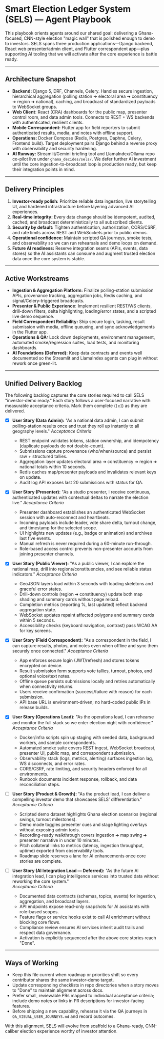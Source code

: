 # Smart Election Ledger System (SELS) — Agent Playbook

This playbook orients agents around our shared goal: delivering a Ghana-focused, CNN-style election "magic wall" that is polished enough to demo to investors. SELS spans three production applications—Django backend, React web presenter/admin client, and Flutter correspondent app—plus supporting AI tooling that we will activate after the core experience is battle ready.

---

## Architecture Snapshot
- **Backend:** Django 5, DRF, Channels, Celery. Handles secure ingestion, hierarchical aggregation (polling station ➜ electoral area ➜ constituency ➜ region ➜ national), caching, and broadcast of standardized payloads to WebSocket groups.
- **Web Client:** React (CRA) dashboards for the public map, presenter control room, and data admin tools. Connects to REST + WS backends with authenticated, resilient clients.
- **Mobile Correspondent:** Flutter app for field reporters to submit authenticated results, media, and notes with offline support.
- **Operations:** Docker Compose (Redis, Postgres, Daphne, Celery, Frontend build). Target deployment pairs Django behind a reverse proxy with observability and security hardening.
- **AI Runway:** Streamlit/Gemini briefing tool and LlamaIndex/Ollama repo co-pilot live under `ghana_decides/sels/`. We defer further AI investment until the core ingestion-to-broadcast loop is production ready, but keep their integration points in mind.

---

## Delivery Principles
1. **Investor-ready polish:** Prioritize reliable data ingestion, live storytelling UI, and hardened infrastructure before layering advanced AI experiences.
2. **Real-time integrity:** Every data change should be idempotent, audited, cached, and broadcast deterministically to all subscribed clients.
3. **Security by default:** Tighten authentication, authorization, CORS/CSRF, and rate limits across REST and WebSockets prior to public demos.
4. **Operational confidence:** Maintain scripted QA journeys, smoke tests, and observability so we can run rehearsals and demo loops on demand.
5. **Future AI readiness:** Reserve integration seams (APIs, events, data stores) so the AI assistants can consume and augment trusted election data once the core system is stable.

---

## Active Workstreams
- **Ingestion & Aggregation Platform:** Finalize polling-station submission APIs, provenance tracking, aggregation jobs, Redis caching, and signal/Celery-triggered broadcasts.
- **Presenter & Public Experience:** Implement resilient REST/WS clients, drill-down filters, delta highlighting, loading/error states, and a scripted live demo sequence.
- **Field Correspondent Reliability:** Ship secure login, tasking, result submission with media, offline queueing, and sync acknowledgements in the Flutter app.
- **Operations & QA:** Lock down deployments, environment management, automated smoke/regression suites, load tests, and monitoring dashboards.
- **AI Foundations (Deferred):** Keep data contracts and events well documented so the Streamlit and LlamaIndex agents can plug in without rework once green-lit.

---

## Unified Delivery Backlog
The following backlog captures the core stories required to call SELS "investor-demo ready." Each story follows a user-focused narrative with measurable acceptance criteria. Mark them complete (`[x]`) as they are delivered.

- [x] **User Story (Data Admin):** "As a national data admin, I can submit polling-station results once and trust they roll up instantly to all geography levels."
  *Acceptance Criteria*  
  - REST endpoint validates tokens, station ownership, and idempotency (duplicate payloads do not double-count).  
  - Submissions capture provenance (who/when/source) and persist raw + structured tallies.  
  - Aggregation layer updates electoral area ➜ constituency ➜ region ➜ national totals within 10 seconds.  
  - Redis caches map/presenter payloads and invalidates relevant keys on update.  
  - Audit log API exposes last 20 submissions with status for QA.

- [x] **User Story (Presenter):** "As a studio presenter, I receive continuous, authenticated updates with contextual deltas to narrate the election live."
  *Acceptance Criteria*  
  - Presenter dashboard establishes an authenticated WebSocket session with auto-reconnect and heartbeats.  
  - Incoming payloads include leader, vote share delta, turnout change, and timestamp for the selected scope.  
  - UI highlights new updates (e.g., badge or animation) and archives last five events.  
  - Manual refresh is never required during a 60-minute run-through.  
  - Role-based access control prevents non-presenter accounts from joining presenter channels.

- [x] **User Story (Public Viewer):** "As a public viewer, I can explore the national map, drill into regions/constituencies, and see reliable status indicators."
  *Acceptance Criteria*  
  - GeoJSON layers load within 3 seconds with loading skeletons and graceful error states.  
  - Drill-down controls (region ➜ constituency) update both map shading and summary cards without page reload.  
  - Completion metrics (reporting %, last updated) reflect backend aggregation state.  
  - WebSocket updates repaint affected polygons and summary cards within 5 seconds.  
  - Accessibility checks (keyboard navigation, contrast) pass WCAG AA for key screens.

- [x] **User Story (Field Correspondent):** "As a correspondent in the field, I can capture results, photos, and notes even when offline and sync them securely once connected."
  *Acceptance Criteria*  
  - App enforces secure login (JWT/refresh) and stores tokens encrypted on device.  
  - Result submission form supports vote tallies, turnout, photos, and optional voice/text notes.  
  - Offline queue persists submissions locally and retries automatically when connectivity returns.  
  - Users receive confirmation (success/failure with reason) for each submission.  
  - API base URL is environment-driven; no hard-coded public IPs in release builds.

- [x] **User Story (Operations Lead):** "As the operations lead, I can rehearse and monitor the full stack so we enter election night with confidence."
  *Acceptance Criteria*  
  - Docker/infra scripts spin up staging with seeded data, background workers, and sample correspondents.  
  - Automated smoke suite covers REST ingest, WebSocket broadcast, presenter UI, public map, and correspondent submission.  
  - Observability stack (logs, metrics, alerting) surfaces ingestion lag, WS disconnects, and error rates.  
  - CORS/CSRF, rate limiting, and security headers enforced for all environments.  
  - Runbook documents incident response, rollback, and data reconciliation steps.

- [ ] **User Story (Product & Growth):** "As the product lead, I can deliver a compelling investor demo that showcases SELS’ differentiation."  
  *Acceptance Criteria*  
  - Scripted demo dataset highlights Ghana election scenarios (regional swings, turnout milestones).  
  - Demo mode toggles presenter cues and stage lighting overlays without exposing admin tools.  
  - Recording-ready walkthrough covers ingestion ➜ map swing ➜ presenter narrative in under 10 minutes.  
  - Pitch collateral links to metrics (latency, ingestion throughput, uptime) exported from observability tools.  
  - Roadmap slide reserves a lane for AI enhancements once core stories are complete.

- [ ] **User Story (AI Integration Lead — Deferred):** "As the future AI integration lead, I can plug intelligence services into trusted data without reworking the core system."  
  *Acceptance Criteria*  
  - Documented data contracts (schemas, topics, events) for ingestion, aggregation, and broadcast layers.  
  - API endpoints expose read-only snapshots for AI assistants with role-based scopes.  
  - Feature flags or service hooks exist to call AI enrichment without blocking core flows.  
  - Compliance review ensures AI services inherit audit trails and respect data governance.  
  - Activation is explicitly sequenced after the above core stories reach "Done".

---

## Ways of Working
- Keep this file current when roadmap or priorities shift so every contributor shares the same investor-demo target.
- Update corresponding checklists in repo directories when a story moves to "Done" to maintain alignment across docs.
- Prefer small, reviewable PRs mapped to individual acceptance criteria; include demo notes or links in PR descriptions for investor-facing features.
- Before shipping a new capability, rehearse it via the QA journeys in `QA_VISUAL_USER_JOURNEYS.md` and record outcomes.

With this alignment, SELS will evolve from scaffold to a Ghana-ready, CNN-caliber election experience worthy of investor attention.
